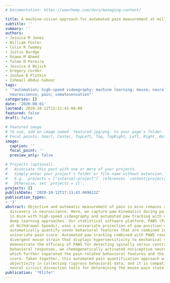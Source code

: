 ```yaml
---
# Documentation: https://wowchemy.com/docs/managing-content/

title: A machine-vision approach for automated pain measurement at millisecond timescales
subtitle: ''
summary: ''
authors:
- Jessica M Jones
- William Foster
- Colin R Twomey
- Justin Burdge
- Osama M Ahmed
- Talmo D Pereira
- Jessica A Wojick
- Gregory Corder
- Joshua B Plotkin
- Ishmail Abdus-Saboor
tags:
- '"automation; high-speed videography; machine learning; mouse; neural circuits;
  neuroscience; pain; somatosensation"'
categories: []
date: '2020-08-01'
lastmod: 2020-10-12T13:11:43-04:00
featured: false
draft: false

# Featured image
# To use, add an image named `featured.jpg/png` to your page's folder.
# Focal points: Smart, Center, TopLeft, Top, TopRight, Left, Right, BottomLeft, Bottom, BottomRight.
image:
  caption: ''
  focal_point: ''
  preview_only: false

# Projects (optional).
#   Associate this post with one or more of your projects.
#   Simply enter your project's folder or file name without extension.
#   E.g. `projects = ["internal-project"]` references `content/project/deep-learning/index.md`.
#   Otherwise, set `projects = []`.
projects: []
publishDate: '2020-10-12T17:11:43.069612Z'
publication_types:
- '2'
abstract: Objective and automatic measurement of pain in mice remains a barrier for
  discovery in neuroscience. Here, we capture paw kinematics during pain behavior
  in mice with high-speed videography and automated paw tracking with machine and
  deep learning approaches. Our statistical software platform, PAWS (Pain Assessment
  at Withdrawal Speeds), uses a univariate projection of paw position over time to
  automatically quantify seven behavioral features that are combined into a single,
  univariate pain score. Automated paw tracking combined with PAWS reveals a behaviorally
  divergent mouse strain that displays hypersensitivity to mechanical stimuli. To
  demonstrate the efficacy of PAWS for detecting spinally versus centrally mediated
  behavioral responses, we chemogenetically activated nociceptive neurons in the amygdala,
  which further separated the pain-related behavioral features and the resulting pain
  score. Taken together, this automated pain quantification approach will increase
  objectivity in collecting rigorous behavioral data, and it is compatible with other
  neural circuit dissection tools for determining the mouse pain state.
publication: '*Elife*'
---
```

